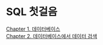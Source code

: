# SQL 첫걸음

[Chapter 1. 데이터베이스](https://github.com/kiyoung92/books/blob/main/SQL-%EC%B2%AB%EA%B1%B8%EC%9D%8C/chapter1-%EB%8D%B0%EC%9D%B4%ED%84%B0%EB%B2%A0%EC%9D%B4%EC%8A%A4.md)  
[Chapter 2. 데이터베이스에서 데이터 검색](https://github.com/kiyoung92/books/blob/main/SQL-%EC%B2%AB%EA%B1%B8%EC%9D%8C/chapter2-%ED%85%8C%EC%9D%B4%EB%B8%94%EC%97%90%EC%84%9C-%EB%8D%B0%EC%9D%B4%ED%84%B0-%EA%B2%80%EC%83%89.md)